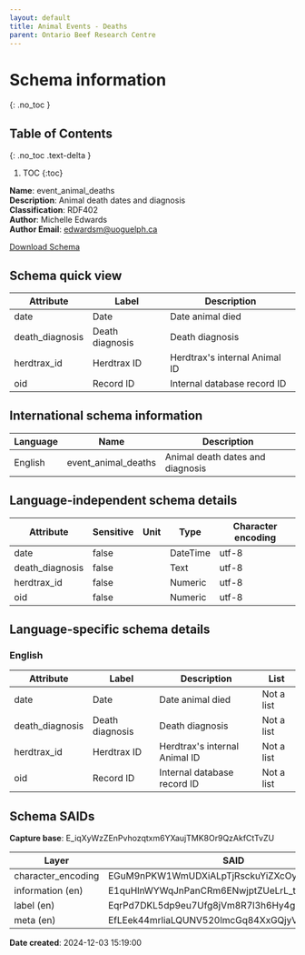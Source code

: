 ```yaml
---
layout: default  
title: Animal Events - Deaths 
parent: Ontario Beef Research Centre  
---
```


# Schema information
{: .no_toc }

## Table of Contents
{: .no_toc .text-delta }

1. TOC
{:toc}

**Name**: event_animal_deaths  
**Description**: Animal death dates and diagnosis  
**Classification**: RDF402  
**Author**: Michelle Edwards  
**Author Email**: edwardsm@uoguelph.ca  

[Download Schema](Schema_Event_Animal_Deaths.zip)

## Schema quick view

| Attribute | Label | Description |
| --- | --- | --- |
| date | Date | Date animal died |
| death_diagnosis | Death diagnosis | Death diagnosis |
| herdtrax_id | Herdtrax ID | Herdtrax's internal Animal ID |
| oid | Record ID | Internal database record ID |

## International schema information

| Language | Name | Description |
| --- | --- | --- |
| English | event_animal_deaths | Animal death dates and diagnosis |

## Language-independent schema details

| Attribute | Sensitive | Unit | Type | Character encoding |
| --- | --- | --- | --- | --- |
| date | false |  | DateTime | utf-8 |
| death_diagnosis | false |  | Text | utf-8 |
| herdtrax_id | false |  | Numeric | utf-8 |
| oid | false |  | Numeric | utf-8 |

## Language-specific schema details

### English

| Attribute | Label | Description | List |
| --- | --- | --- | --- |
| date | Date | Date animal died | Not a list |
| death_diagnosis | Death diagnosis | Death diagnosis | Not a list |
| herdtrax_id | Herdtrax ID | Herdtrax's internal Animal ID | Not a list |
| oid | Record ID | Internal database record ID | Not a list |

## Schema SAIDs

**Capture base**: E_iqXyWzZEnPvhozqtxm6YXaujTMK8Or9QzAkfCtTvZU

| Layer | SAID |
| --- | --- |
| character_encoding | EGuM9nPKW1WmUDXiALpTjRsckuYiZXcOyFGcH7XNVJ2I |
| information (en) | E1quHlnWYWqJnPanCRm6ENwjptZUeLrL_tCQUAIIOq2k |
| label (en) | EqrPd7DKL5dp9eu7Ufg8jVm8R7l3h6Hy4gXlyR8oKmOM |
| meta (en) | EfLEek44mrliaLQUNV520lmcGq84XxGQjyVzlWqxvBdg |

**Date created**: 2024-12-03 15:19:00

